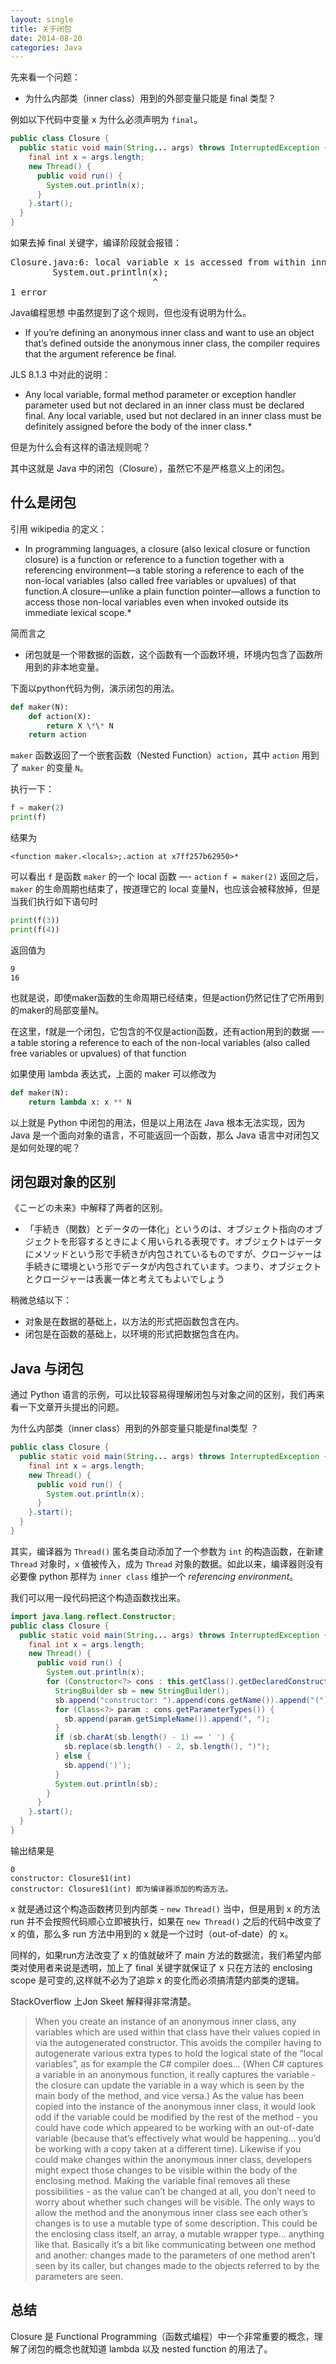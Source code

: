 ```yaml
---
layout: single
title: 关于闭包
date: 2014-08-20
categories: Java
---
```


先来看一个问题：

* 为什么内部类（inner class）用到的外部变量只能是 final 类型？

例如以下代码中变量 x 为什么必须声明为 `final`。

```java
public class Closure {
  public static void main(String... args) throws InterruptedException {
    final int x = args.length;
    new Thread() {
      public void run() {
        System.out.println(x);
      }
    }.start();
  }
}
```

如果去掉 final 关键字，编译阶段就会报错：

<pre>
Closure.java:6: local variable x is accessed from within inner class; needs to be declared final
        System.out.println(x);
                           ^
1 error
</pre>

Java编程思想 中虽然提到了这个规则，但也没有说明为什么。

* If you’re defining an anonymous inner class and want to use an object that’s defined outside the anonymous inner class, the compiler requires that the argument reference be final.

JLS 8.1.3 中对此的说明：

* Any local variable, formal method parameter or exception handler parameter used but not declared in an inner class must be declared final. Any local variable, used but not declared in an inner class must be definitely assigned before the body of the inner class.*

但是为什么会有这样的语法规则呢？

其中这就是 Java 中的闭包（Closure），虽然它不是严格意义上的闭包。

什么是闭包
---

引用 wikipedia 的定义：

* In programming languages, a closure (also lexical closure or function closure) is a function or reference to a function together with a referencing environment—a table storing a reference to each of the non-local variables (also called free variables or upvalues) of that function.A closure—unlike a plain function pointer—allows a function to access those non-local variables even when invoked outside its immediate lexical scope.*

简而言之

* 闭包就是一个带数据的函数，这个函数有一个函数环境，环境内包含了函数所用到的非本地变量。

下面以python代码为例，演示闭包的用法。

```python
def maker(N):
    def action(X):
        return X \*\* N
    return action
```

`maker` 函数返回了一个嵌套函数（Nested Function）`action`，其中 `action` 用到了 `maker` 的变量 `N`。

执行一下：

```python
f = maker(2)
print(f)
```

结果为

```
<function maker.<locals>;.action at x7ff257b62950>*
```


可以看出 `f` 是函数 `maker` 的一个 local 函数 —- `action`
`f = maker(2)` 返回之后，`maker` 的生命周期也结束了，按道理它的 local 变量N，也应该会被释放掉，但是当我们执行如下语句时

```python
print(f(3))
print(f(4))
```

返回值为

```
9
16
```

也就是说，即使maker函数的生命周期已经结束，但是action仍然记住了它所用到的maker的局部变量N。

在这里，f就是一个闭包，它包含的不仅是action函数，还有action用到的数据 —- a table storing a reference to each of the non-local variables (also called free variables or upvalues) of that function

如果使用 lambda 表达式，上面的 maker 可以修改为

```python
def maker(N):
	return lambda x: x ** N
```

以上就是 Python 中闭包的用法，但是以上用法在 Java 根本无法实现，因为 Java 是一个面向对象的语言，不可能返回一个函数，那么 Java 语言中对闭包又是如何处理的呢？

闭包跟对象的区别
---

《こーどの未来》中解释了两者的区别。
* 「手続き（関数）とデータの一体化」というのは、オブジェクト指向のオブジェクトを形容するときによく用いられる表現です。オブジェクトはデータにメソッドという形で手続きが内包されているものですが、クロージャーは手続きに環境という形でデータが内包されています。つまり、オブジェクトとクロージャーは表裏一体と考えてもよいでしょう

稍微总结以下：
* 对象是在数据的基础上，以方法的形式把函数包含在内。
* 闭包是在函数的基础上，以环境的形式把数据包含在内。

Java 与闭包
---

通过 Python 语言的示例，可以比较容易得理解闭包与对象之间的区别，我们再来看一下文章开头提出的问题。

为什么内部类（inner class）用到的外部变量只能是final类型 ？

```java
public class Closure {
  public static void main(String... args) throws InterruptedException {
    final int x = args.length;
    new Thread() {
      public void run() {
        System.out.println(x);
      }
    }.start();
  }
}
```

其实，编译器为 `Thread()` 匿名类自动添加了一个参数为 `int` 的构造函数，在新建 `Thread` 对象时，`x` 值被传入，成为 `Thread` 对象的数据。如此以来，编译器则没有必要像 python 那样为 `inner class` 维护一个 *referencing environment*。

我们可以用一段代码把这个构造函数找出来。

```java
import java.lang.reflect.Constructor;
public class Closure {
  public static void main(String... args) throws InterruptedException {
    final int x = args.length;
    new Thread() {
      public void run() {
        System.out.println(x);
        for (Constructor<?> cons : this.getClass().getDeclaredConstructors()) {
          StringBuilder sb = new StringBuilder();
          sb.append("constructor: ").append(cons.getName()).append("(");
          for (Class<?> param : cons.getParameterTypes()) {
            sb.append(param.getSimpleName()).append(", ");
          }
          if (sb.charAt(sb.length() - 1) == ' ') {
            sb.replace(sb.length() - 2, sb.length(), ")");
          } else {
            sb.append(')');
          }
          System.out.println(sb);
        }
      }
    }.start();
  }
}
```
输出结果是

```
0
constructor: Closure$1(int)
constructor: Closure$1(int) 即为编译器添加的构造方法。
```

x 就是通过这个构造函数拷贝到内部类 - `new Thread()` 当中，但是用到 x 的方法 run 并不会按照代码顺心立即被执行，如果在 `new Thread()` 之后的代码中改变了 x 的值，那么多 run 方法中用到的 x 就是一个过时（out-of-date）的 x。

同样的，如果run方法改变了 x 的值就破坏了 main 方法的数据流，我们希望内部类对使用者来说是透明，加上了 final 关键字就保证了 x 只在方法的 enclosing scope 是可变的,这样就不必为了追踪 x 的变化而必须搞清楚内部类的逻辑。

StackOverflow 上Jon Skeet 解释得非常清楚。

> When you create an instance of an anonymous inner class, any variables which are used within that class have their values copied in via the autogenerated constructor. This avoids the compiler having to autogenerate various extra types to hold the logical state of the “local variables”, as for example the C# compiler does… (When C# captures a variable in an anonymous function, it really captures the variable - the closure can update the variable in a way which is seen by the main body of the method, and vice versa.)
As the value has been copied into the instance of the anonymous inner class, it would look odd if the variable could be modified by the rest of the method - you could have code which appeared to be working with an out-of-date variable (because that’s effectively what would be happening… you’d be working with a copy taken at a different time). Likewise if you could make changes within the anonymous inner class, developers might expect those changes to be visible within the body of the enclosing method.
Making the variable final removes all these possibilities - as the value can’t be changed at all, you don’t need to worry about whether such changes will be visible. The only ways to allow the method and the anonymous inner class see each other’s changes is to use a mutable type of some description. This could be the enclosing class itself, an array, a mutable wrapper type… anything like that. Basically it’s a bit like communicating between one method and another: changes made to the parameters of one method aren’t seen by its caller, but changes made to the objects referred to by the parameters are seen.

总结
---

Closure 是 Functional Programming（函数式编程）中一个非常重要的概念，理解了闭包的概念也就知道 lambda 以及 nested function 的用法了。
